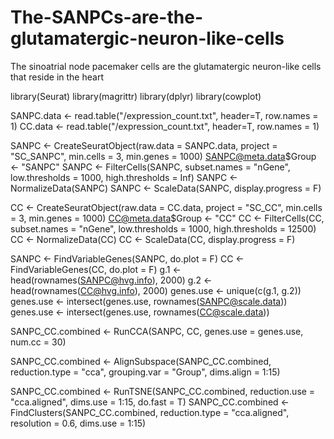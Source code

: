 # The-SANPCs-are-the-glutamatergic-neuron-like-cells

The sinoatrial node pacemaker cells are the glutamatergic neuron-like cells that reside in the heart

library(Seurat)
library(magrittr)
library(dplyr)
library(cowplot)

SANPC.data <- read.table("/expression_count.txt", header=T, row.names = 1)
CC.data <- read.table("/expression_count.txt", header=T, row.names = 1)

SANPC <- CreateSeuratObject(raw.data = SANPC.data, project = "SC_SANPC", min.cells = 3, min.genes = 1000)
SANPC@meta.data$Group <- "SANPC"
SANPC <- FilterCells(SANPC, subset.names = "nGene", low.thresholds = 1000, high.thresholds = Inf)
SANPC <- NormalizeData(SANPC)
SANPC <- ScaleData(SANPC, display.progress = F)

CC <- CreateSeuratObject(raw.data = CC.data, project = "SC_CC", min.cells = 3, min.genes = 1000)
CC@meta.data$Group <- "CC"
CC <- FilterCells(CC, subset.names = "nGene", low.thresholds = 1000, high.thresholds = 12500)
CC <- NormalizeData(CC)
CC <- ScaleData(CC, display.progress = F)

SANPC <- FindVariableGenes(SANPC, do.plot = F)
CC <- FindVariableGenes(CC, do.plot = F)
g.1 <- head(rownames(SANPC@hvg.info), 2000)
g.2 <- head(rownames(CC@hvg.info), 2000)
genes.use <- unique(c(g.1, g.2))
genes.use <- intersect(genes.use, rownames(SANPC@scale.data))
genes.use <- intersect(genes.use, rownames(CC@scale.data))

SANPC_CC.combined <- RunCCA(SANPC, CC, genes.use = genes.use, num.cc = 30)

SANPC_CC.combined <- AlignSubspace(SANPC_CC.combined, reduction.type = "cca", grouping.var = "Group", 
                                  dims.align = 1:15)

SANPC_CC.combined <- RunTSNE(SANPC_CC.combined, reduction.use = "cca.aligned", dims.use = 1:15, 
                            do.fast = T)
SANPC_CC.combined <- FindClusters(SANPC_CC.combined, reduction.type = "cca.aligned", 
                                 resolution = 0.6, dims.use = 1:15)

